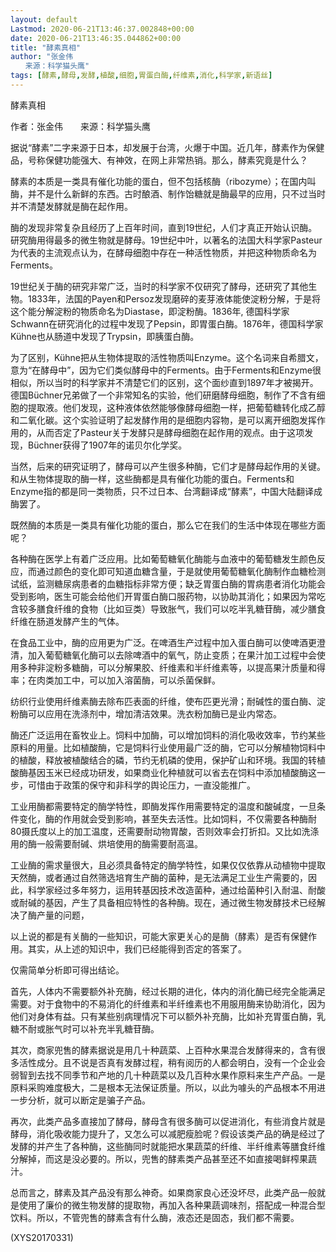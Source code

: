 ```yaml
---
layout: default
Lastmod: 2020-06-21T13:46:37.002848+00:00
date: 2020-06-21T13:46:35.044862+00:00
title: "酵素真相"
author: "张金伟
　　来源：科学猫头鹰"
tags: [酵素,酵母,发酵,植酸,细胞,胃蛋白酶,纤维素,消化,科学家,新语丝]
---
```


酵素真相

作者：张金伟　　来源：科学猫头鹰

据说“酵素”二字来源于日本，却发展于台湾，火爆于中国。近几年，酵素作为保健品，号称保健功能强大、有神效，在网上非常热销。那么，酵素究竟是什么？

酵素的本质是一类具有催化功能的蛋白，但不包括核酶（ribozyme）；在国内叫酶，并不是什么新鲜的东西。古时酿酒、制作饴糖就是酶最早的应用，只不过当时并不清楚发酵就是酶在起作用。

酶的发现非常复杂且经历了上百年时间，直到19世纪，人们才真正开始认识酶。研究酶用得最多的微生物就是酵母。19世纪中叶，以著名的法国大科学家Pasteur为代表的主流观点认为，在酵母细胞中存在一种活性物质，并把这种物质命名为Ferments。

19世纪关于酶的研究非常广泛，当时的科学家不仅研究了酵母，还研究了其他生物。1833年，法国的Payen和Persoz发现磨碎的麦芽液体能使淀粉分解，于是将这个能分解淀粉的物质命名为Diastase，即淀粉酶。1836年, 德国科学家Schwann在研究消化的过程中发现了Pepsin，即胃蛋白酶。1876年，德国科学家Kühne也从肠道中发现了Trypsin，即胰蛋白酶。

为了区别，Kühne把从生物体提取的活性物质叫Enzyme。这个名词来自希腊文，意为“在酵母中”，因为它们类似酵母中的Ferments。由于Ferments和Enzyme很相似，所以当时的科学家并不清楚它们的区别，这个面纱直到1897年才被揭开。德国Büchner兄弟做了一个非常知名的实验，他们研磨酵母细胞，制作了不含有细胞的提取液。他们发现，这种液体依然能够像酵母细胞一样，把葡萄糖转化成乙醇和二氧化碳。这个实验证明了起发酵作用的是细胞内容物，是可以离开细胞发挥作用的，从而否定了Pasteur关于发酵只是酵母细胞在起作用的观点。由于这项发现，Büchner获得了1907年的诺贝尔化学奖。

当然，后来的研究证明了，酵母可以产生很多种酶，它们才是酵母起作用的关键。和从生物体提取的酶一样，这些酶都是具有催化功能的蛋白。Ferments和Enzyme指的都是同一类物质，只不过日本、台湾翻译成“酵素”，中国大陆翻译成酶罢了。

既然酶的本质是一类具有催化功能的蛋白，那么它在我们的生活中体现在哪些方面呢？

各种酶在医学上有着广泛应用。比如葡萄糖氧化酶能与血液中的葡萄糖发生颜色反应，而通过颜色的变化即可知道血糖含量，于是就使用葡萄糖氧化酶制作血糖检测试纸，监测糖尿病患者的血糖指标非常方便；缺乏胃蛋白酶的胃病患者消化功能会受到影响，医生可能会给他们开胃蛋白酶口服药物，以协助其消化；如果因为常吃含较多膳食纤维的食物（比如豆类）导致胀气，我们可以吃半乳糖苷酶，减少膳食纤维在肠道发酵产生的气体。

在食品工业中，酶的应用更为广泛。在啤酒生产过程中加入蛋白酶可以使啤酒更澄清，加入葡萄糖氧化酶可以去除啤酒中的氧气，防止变质；在果汁加工过程中会使用多种非淀粉多糖酶，可以分解果胶、纤维素和半纤维素等，以提高果汁质量和得率；在肉类加工中，可以加入溶菌酶，可以杀菌保鲜。

纺织行业使用纤维素酶去除布匹表面的纤维，使布匹更光滑；耐碱性的蛋白酶、淀粉酶可以应用在洗涤剂中，增加清洁效果。洗衣粉加酶已是业内常态。

酶还广泛运用在畜牧业上。饲料中加酶，可以增加饲料的消化吸收效率，节约某些原料的用量。比如植酸酶，它是饲料行业使用最广泛的酶，它可以分解植物饲料中的植酸，释放被植酸结合的磷，节约无机磷的使用，保护矿山和环境。我国的转植酸酶基因玉米已经成功研发，如果商业化种植就可以省去在饲料中添加植酸酶这一步，可惜由于政策的保守和非科学的舆论压力，一直没能推广。

工业用酶都需要特定的酶学特性，即酶发挥作用需要特定的温度和酸碱度，一旦条件变化，酶的作用就会受到影响，甚至失去活性。比如饲料，不仅需要各种酶耐80摄氏度以上的加工温度，还需要耐动物胃酸，否则效率会打折扣。又比如洗涤用的酶一般需要耐碱、烘培使用的酶需要耐高温。

工业酶的需求量很大，且必须具备特定的酶学特性，如果仅仅依靠从动植物中提取天然酶，或者通过自然筛选培育生产酶的菌种，是无法满足工业生产需要的，因此，科学家经过多年努力，运用转基因技术改造菌种，通过给菌种引入耐温、耐酸或耐碱的基因，产生了具备相应特性的各种酶。现在，通过微生物发酵技术已经解决了酶产量的问题，

以上说的都是有关酶的一些知识，可能大家更关心的是酶（酵素）是否有保健作用。其实，从上述的知识中，我们已经能得到否定的答案了。

仅需简单分析即可得出结论。

首先，人体内不需要额外补充酶，经过长期的进化，体内的消化酶已经完全能满足需要。对于食物中的不易消化的纤维素和半纤维素也不用服用酶来协助消化，因为他们对身体有益。只有某些别病理情况下可以额外补充酶，比如补充胃蛋白酶，乳糖不耐或胀气时可以补充半乳糖苷酶。

其次，商家兜售的酵素据说是用几十种蔬菜、上百种水果混合发酵得来的，含有很多活性成分。且不说是否真有发酵过程，稍有阅历的人都会明白，没有一个企业会弱智到去找不同季节和产地的几十种蔬菜以及几百种水果作原料来生产产品。一是原料采购难度极大，二是根本无法保证质量。所以，以此为噱头的产品根本不用进一步分析，就可以断定是骗子产品。

再次，此类产品多直接加了酵母，酵母含有很多酶可以促进消化，有些消食片就是酵母，消化吸收能力提升了，又怎么可以减肥瘦脸呢？假设该类产品的确是经过了发酵的并产生了各种酶，这些酶同时就能把水果蔬菜的纤维、半纤维素等膳食纤维分解掉，而这是没必要的。所以，兜售的酵素类产品甚至还不如直接喝鲜榨果蔬汁。

总而言之，酵素及其产品没有那么神奇。如果商家良心还没坏尽，此类产品一般就是使用了廉价的微生物发酵的提取物，再加入各种果蔬调味剂，搭配成一种混合型饮料。所以，不管兜售的酵素含有什么酶，液态还是固态，我们都不需要。

(XYS20170331)

